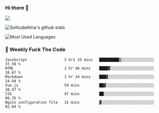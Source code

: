 ### Hi there 👋

<p>
  <a href="https://count.getloli.com/"><img src="https://count.getloli.com/get/@:solitudealma"></a>
</p>

![SolitudeAlma's github stats](https://github-readme-stats.vercel.app/api?username=solitudealma&show_icons=true&theme=radical)

![Most Used Languages](https://github-readme-stats.vercel.app/api/top-langs/?username=solitudealma&layout=compact&hide_border=true&theme=dark)
<!-- ![visitors](https://visitor-badge.glitch.me/badge?page_id=solitudealma.solitudealma.id) -->


### :dart: Weekly Fuck The Code

<!--START_SECTION:waka-->

```text
JavaScript                 3 hrs 33 mins   █████████▒░░░░░░░░░░░░░░░   37.50 %
HTML                       1 hr 46 mins    ████▓░░░░░░░░░░░░░░░░░░░░   18.67 %
Markdown                   1 hr 24 mins    ███▓░░░░░░░░░░░░░░░░░░░░░   14.94 %
Vue.js                     59 mins         ██▓░░░░░░░░░░░░░░░░░░░░░░   10.47 %
CSS                        47 mins         ██░░░░░░░░░░░░░░░░░░░░░░░   08.35 %
Nginx configuration file   15 mins         ▓░░░░░░░░░░░░░░░░░░░░░░░░   02.64 %
```

<!--END_SECTION:waka-->
